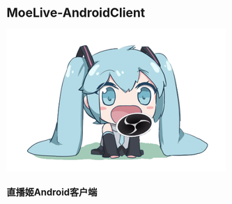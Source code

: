 # MoeLive-AndroidClient
![loge](https://github.com/MoeLive/MoeLive-AndroidClient/blob/master/logo2.png?1523052852332)
## 直播姬Android客户端
